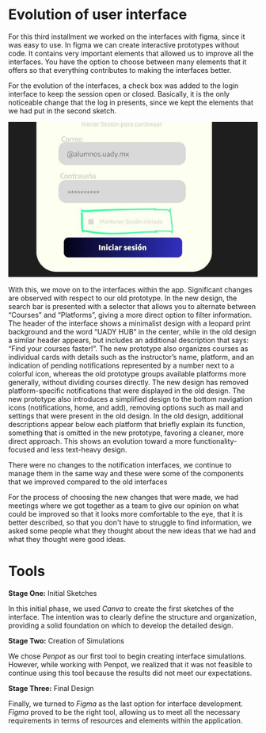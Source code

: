 # Evolution of user interface 

For this third installment we worked on the interfaces with figma, since it was easy to use. In figma we can create interactive prototypes without code. It contains very important elements that allowed us to improve all the interfaces. You have the option to choose between many elements that it offers so that everything contributes to making the interfaces better.

For the evolution of the interfaces, a check box was added to the login interface to keep the session open or closed. Basically, it is the only noticeable change that the log in presents, since we kept the elements that we had put in the second sketch.

![Log in](https://github.com/Ozia112/Team-2-FSE-repo/blob/department.Design/assets/Stage3/PHOTO-2024-11-27-13-42-21.jpg)

 With this, we move on to the interfaces within the app. Significant changes are observed with respect to our old prototype. In the new design, the search bar is presented with a selector that allows you to alternate between “Courses” and “Platforms”, giving a more direct option to filter information. The header of the interface shows a minimalist design with a leopard print background and the word “UADY HUB” in the center, while in the old design a similar header appears, but includes an additional description that says: “Find your courses faster!”. The new prototype also organizes courses as individual cards with details such as the instructor’s name, platform, and an indication of pending notifications represented by a number next to a colorful icon, whereas the old prototype groups available platforms more generally, without dividing courses directly. The new design has removed platform-specific notifications that were displayed in the old design. The new prototype also introduces a simplified design to the bottom navigation icons (notifications, home, and add), removing options such as mail and settings that were present in the old design. In the old design, additional descriptions appear below each platform that briefly explain its function, something that is omitted in the new prototype, favoring a cleaner, more direct approach. This shows an evolution toward a more functionality-focused and less text-heavy design.
 
  There were no changes to the notification interfaces, we continue to manage them in the same way and these were some of the components that we improved compared to the old interfaces

For the process of choosing the new changes that were made, we had meetings where we got together as a team to give our opinion on what could be improved so that it looks more comfortable to the eye, that it is better described, so that you don't have to struggle to find information, we asked some people what they thought about the new ideas that we had and what they thought were good ideas.


# Tools

**Stage One:** Initial Sketches 

In this initial phase, we used *Canva* to create the first sketches of the interface. The intention was to clearly define the structure and organization, providing a solid foundation on which to develop the detailed design.

**Stage Two:** Creation of Simulations

We chose *Penpot* as our first tool to begin creating interface simulations. However, while working with Penpot, we realized that it was not feasible to continue using this tool because the results did not meet our expectations.

**Stage Three:** Final Design

Finally, we turned to *Figma* as the last option for interface development. *Figma* proved to be the right tool, allowing us to meet all the necessary requirements in terms of resources and elements within the application.

